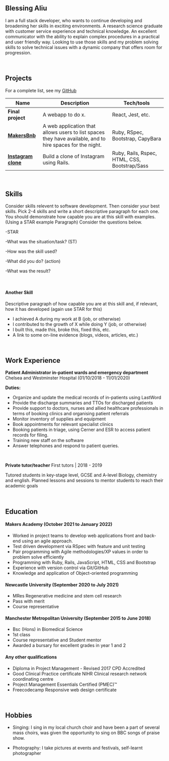 ## Blessing Aliu

I am a full stack developer, who wants to continue developing and broadening her skills in exciting environments. A research science graduate with customer service experience and technical knowledge. An excellent communicator with the ability to explain complex procedures in a practical and user friendly way. Looking to use those skills and my problem solving skills to solve  technical issues with a dynamic company that offers room for progression.

</br>

## Projects
For a complete list, see my [GitHub](https://github.com/blessingaliu)

| Name                         | Description       | Tech/tools        |
| ---------------------------- | ----------------- | ----------------- |
| **Final project**            | A webapp to do x. | React, Jest, etc. |
| [**MakersBnb**](https://github.com/blessingaliu/MakersBnb) | A web application that allows users to list spaces they have available, and to hire spaces for the night. | Ruby, RSpec, Bootstrap, CapyBara|
| [**Instagram clone**](https://github.com/blessingaliu/gram)| Build a clone of Instagram using Rails. | Ruby, Rails, Rspec, HTML, CSS, Bootstrap/Sass |

</br>

## Skills

Consider skills relevent to software development. Then consider your best skills. Pick 2-4 skills and write a short descriptive paragraph for each one. You should demonstrate how capable you are at this skill with examples.
(Using a STAR example Paragraph) Consider the questions below.

-STAR

-What was the situation/task? (ST)

-How was the skill used?

-What did you do? (action)

-What was the result?

</br>

#### Another Skill

Descriptive paragraph of how capable you are at this skill and, if relevant, how it has developed (again use STAR for this)

- I achieved A during my work at B (job, or otherwise)
- I contributed to the growth of X while doing Y (job, or otherwise)
- I built this, made this, broke this, fixed this, etc.
- A link to some on-line evidence (blogs, videos, articles, etc.)

</br>

## Work Experience
 
**Patient Administrator in-patient wards and emergency department**
Chelsea and Westminster Hospital (01/10/2018 - 11/01/2020) 

**Duties:**
- Organize and update the medical records of in-patients using LastWord
- Provide the discharge summaries and TTOs for discharged patients
- Provide support to doctors, nurses and allied healthcare professionals in terms of booking clinics and organising patient referrals
- Monitor inventory of supplies and equipment
- Book appointments for relevant specialist clinics
- Booking patients in triage, using Cerner and ESR to access patient records for filing. 
- Training new staff on the software
- Answer telephones and respond to patient queries.

</br>

**Private tutor/teacher**
First tutors | 2018 - 2019

Tutored students in key-stage level, GCSE and A-level Biology, chemistry and english.
Planned lessons and sessions to mentor students to reach their academic goals 


</br>

## Education

#### Makers Academy (October 2021 to January 2022)
- Worked in project teams to develop web applications front and back-end using an agile approach. 
- Test driven development via RSpec with feature and unit testing 
- Pair programming with Agile methodologies/XP values in order to problem solve efficiently
- Programming with Ruby, Rails, JavaScript, HTML, CSS and Bootstrap
- Experience with version control via Git/GitHub
- Knowledge and application of Object-oriented programming 


#### Newcastle University (September 2020 to July 2021)
- MRes Regenerative medicine and stem cell research
- Pass with merit 
- Course representative

#### Manchester Metropolitan University (September 2015 to June 2018)
- Bsc (Hons) in Biomedical Science 
- 1st class
- Course representative and Student mentor 
- Awarded a bursary for excellent grades in year 1 and 2 


#### Any other qualifications

- Diploma in Project Management - Revised 2017 CPD Accredited
- Good Clinical Practice certificate NIHR Clinical research network coordinating centre
- Project Management Essentials Certified (PMEC)™
- Freecodecamp Responsive web design certificate 


</br>

## Hobbies

- Singing: I sing in my local church choir and have been a part of several mass choirs, was given the opportunity to sing on BBC songs of praise show.

- Photography: I take pictures at events and festivals, self-learnt photographer 



